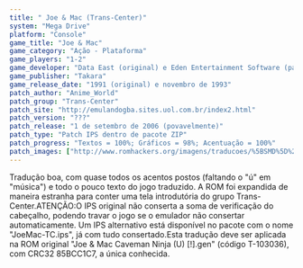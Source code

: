 ```yaml
---
title: " Joe & Mac (Trans-Center)"
system: "Mega Drive"
platform: "Console"
game_title: "Joe & Mac"
game_category: "Ação - Plataforma"
game_players: "1-2"
game_developer: "Data East (original) e Eden Entertainment Software (para Elite Systems)"
game_publisher: "Takara"
game_release_date: "1991 (original) e novembro de 1993"
patch_author: "Anime_World"
patch_group: "Trans-Center"
patch_site: "http://emulandogba.sites.uol.com.br/index2.html"
patch_version: "???"
patch_release: "1 de setembro de 2006 (povavelmente)"
patch_type: "Patch IPS dentro de pacote ZIP"
patch_progress: "Textos = 100%; Gráficos = 98%; Acentuação = 100%"
patch_images: ["http://www.romhackers.org/imagens/traducoes/%5BSMD%5D%20Joe%20&%20Mac%20-%20Trans-Center%20-%201.png","http://www.romhackers.org/imagens/traducoes/%5BSMD%5D%20Joe%20&%20Mac%20-%20Trans-Center%20-%202.png","http://www.romhackers.org/imagens/traducoes/%5BSMD%5D%20Joe%20&%20Mac%20-%20Trans-Center%20-%203.png"]
---
```

Tradução boa, com quase todos os acentos postos (faltando o "ú" em "música") e todo o pouco texto do jogo traduzido. A ROM foi expandida de maneira estranha para conter uma tela introdutória do grupo Trans-Center.ATENÇÃO:O IPS original não conserta a soma de verificação do cabeçalho, podendo travar o jogo se o emulador não consertar automaticamente. Um IPS alternativo está disponível no pacote com o nome "JoeMac-TC.ips", já com tudo consertado.Esta tradução deve ser aplicada na ROM original "Joe & Mac Caveman Ninja (U) [!].gen" (código T-103036), com CRC32 85BCC1C7, a única conhecida.
